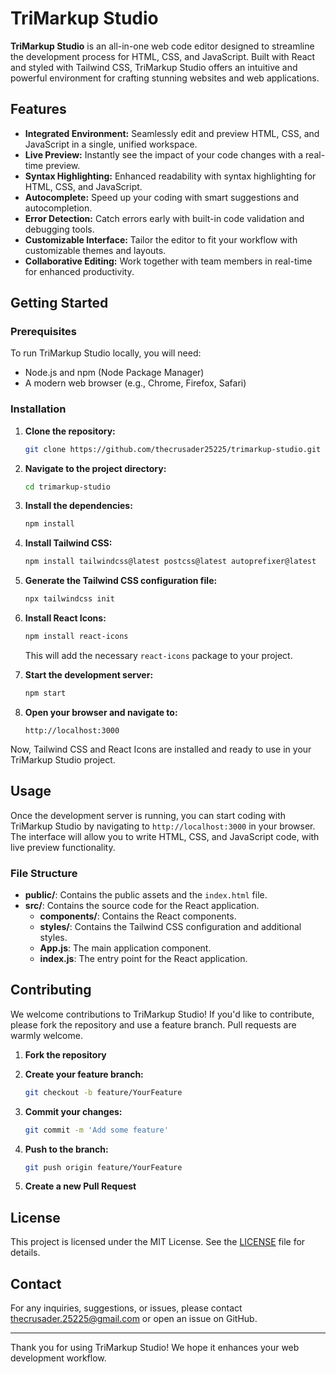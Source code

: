 # TriMarkup Studio

**TriMarkup Studio** is an all-in-one web code editor designed to streamline the development process for HTML, CSS, and JavaScript. Built with React and styled with Tailwind CSS, TriMarkup Studio offers an intuitive and powerful environment for crafting stunning websites and web applications.

## Features

- **Integrated Environment:** Seamlessly edit and preview HTML, CSS, and JavaScript in a single, unified workspace.
- **Live Preview:** Instantly see the impact of your code changes with a real-time preview.
- **Syntax Highlighting:** Enhanced readability with syntax highlighting for HTML, CSS, and JavaScript.
- **Autocomplete:** Speed up your coding with smart suggestions and autocompletion.
- **Error Detection:** Catch errors early with built-in code validation and debugging tools.
- **Customizable Interface:** Tailor the editor to fit your workflow with customizable themes and layouts.
- **Collaborative Editing:** Work together with team members in real-time for enhanced productivity.

## Getting Started

### Prerequisites

To run TriMarkup Studio locally, you will need:

- Node.js and npm (Node Package Manager)
- A modern web browser (e.g., Chrome, Firefox, Safari)

### Installation

1. **Clone the repository:**

    ```sh
    git clone https://github.com/thecrusader25225/trimarkup-studio.git
    ```

2. **Navigate to the project directory:**

    ```sh
    cd trimarkup-studio
    ```

3. **Install the dependencies:**

    ```sh
    npm install
    ```

4. **Install Tailwind CSS:**

    ```sh
    npm install tailwindcss@latest postcss@latest autoprefixer@latest
    ```

5. **Generate the Tailwind CSS configuration file:**

    ```sh
    npx tailwindcss init
    ```

6. **Install React Icons:**

    ```sh
    npm install react-icons
    ```

    This will add the necessary `react-icons` package to your project.

7. **Start the development server:**

    ```sh
    npm start
    ```

8. **Open your browser and navigate to:**

    ```
    http://localhost:3000
    ```

Now, Tailwind CSS and React Icons are installed and ready to use in your TriMarkup Studio project.

## Usage

Once the development server is running, you can start coding with TriMarkup Studio by navigating to `http://localhost:3000` in your browser. The interface will allow you to write HTML, CSS, and JavaScript code, with live preview functionality.

### File Structure

- **public/**: Contains the public assets and the `index.html` file.
- **src/**: Contains the source code for the React application.
  - **components/**: Contains the React components.
  - **styles/**: Contains the Tailwind CSS configuration and additional styles.
  - **App.js**: The main application component.
  - **index.js**: The entry point for the React application.

## Contributing

We welcome contributions to TriMarkup Studio! If you'd like to contribute, please fork the repository and use a feature branch. Pull requests are warmly welcome.

1. **Fork the repository**
2. **Create your feature branch:**

    ```sh
    git checkout -b feature/YourFeature
    ```

3. **Commit your changes:**

    ```sh
    git commit -m 'Add some feature'
    ```

4. **Push to the branch:**

    ```sh
    git push origin feature/YourFeature
    ```

5. **Create a new Pull Request**

## License

This project is licensed under the MIT License. See the [LICENSE](LICENSE) file for details.

## Contact

For any inquiries, suggestions, or issues, please contact thecrusader.25225@gmail.com or open an issue on GitHub.

---

Thank you for using TriMarkup Studio! We hope it enhances your web development workflow.

